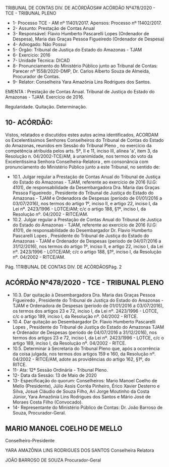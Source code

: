 TRIBUNAL DE CONTAS DIV. DE ACÓRDÃOS## ACÓRDÃO Nº478/2020 - TCE - TRIBUNAL PLENO

- 1- Processo TCE - AM nº 11401/2017. Apensos: Processo nº  11402/2017.
- 2- Assunto: Prestação de Contas Anual
- 3- Responsável: Flavio Humberto Pascarelli Lopes (Ordenador de Despesa), Maria das Graças Pessoa Figueiredo (Ordenador de Despesa)
- 4- Advogado: Não Possui
- 5- Órgão: Tribunal de Justiça do Estado do Amazonas - TJAM
- 6- Exercício: 2016
- 7- Unidade Técnica: DICAD
- 8- Pronunciamento  do  Ministério  Público  junto  ao  Tribunal  de  Contas: Parecer  nº 1558/2020-DMP, Dr. Carlos Alberto Souza de Almeida, Procurador de Contas.
- 9- Relator: Conselheira Yara Amazônia Lins Rodrigues dos Santos.

EMENTA :  Prestação  de  Contas  Anual.  Tribunal  de Justiça do Estado do Amazonas - TJAM. Exercício de 2016.

Regularidade. Quitação. Determinação.

## 10-  ACÓRDÃO:

Vistos, relatados e discutidos estes autos acima identificados, ACORDAM os Excelentíssimos Senhores Conselheiros do Tribunal de Contas do Estado do Amazonas, reunidos em Sessão do Tribunal Pleno , no exercício da competência atribuída pelos arts. 5º, II e 11, inciso III, alínea 'a', item 3, da Resolução n. 04/2002-TCE/AM, à unanimidade, nos termos do voto da Excelentíssima Senhora Conselheira-Relatora ,  em consonância com pronunciamento do Ministério Público junto a este Tribunal, no sentido de:

- 10.1. Julgar regular a Prestação de Contas Anual do Tribunal de Justiça do Estado  do  Amazonas  -  TJAM,  referente  ao  exercício  de  2016  (U.G: 4101), de responsabilidade da Desembargadora Dra. Maria das Graças Pessoa  Figueiredo , Presidente  do  Tribunal  de  Justiça  do  Estado  do Amazonas - TJAM e Ordenadora de Despesas (período de 01/01/2016 a 03/07/2016), nos termos do artigo 1º, inciso II, e artigo 22, inciso I, da Lei nº. 2423/1996 - LOTCE/AM; c/c o artigo 188, §1º, inciso I, da Resolução nº. 04/2002 - RITCE/AM.
- 10.2. Julgar regular a Prestação de Contas Anual do Tribunal de Justiça do Estado  do  Amazonas  -  TJAM,  referente  ao  exercício  de  2016  (U.G: 4101), de responsabilidade do Desembargador Dr. Flavio  Humberto Pascarelli  Lopes , Presidente  do  Tribunal  de  Justiça  do  Estado  do Amazonas - TJAM e Ordenador de Despesas (período de 04/07/2016 a 31/12/2016), nos termos do artigo 1º, inciso II, e artigo 22, inciso I, da Lei nº. 2423/1996 - LOTCE/AM; c/c o artigo 188, §1º, inciso I, da Resolução nº. 04/2002 - RITCE/AM.

Pág. 1TRIBUNAL DE CONTAS DIV. DE ACÓRDÃOSPág. 2

## ACÓRDÃO Nº478/2020 - TCE - TRIBUNAL PLENO

- 10.3. Dar  quitação à  Desembargadora  Dra. Maria  das  Graças  Pessoa Figueiredo , Presidente do Tribunal de Justiça do Estado do Amazonas -TJAM  e  Ordenadora de Despesas (período de 01/01/2016 a 03/07/2016), os termos dos artigos 23 e 72, inciso I, da Lei nº. 2423/1996 - LOTCE, c/c o artigo 189, inciso I, da Resolução nº. 04/2002 - RITCE.
- 10.4. Dar  quitação ao  Desembargador  Dr. Flavio  Humberto  Pascarelli Lopes , Presidente  do  Tribunal  de  Justiça  do  Estado  do  Amazonas  TJAM e Ordenador de Despesas (período de 04/07/2016 a 31/12/2016), nos termos dos artigos 23 e 72, inciso I, da Lei nº. 2423/1996 - LOTCE, c/c o artigo 189, inciso I, da Resolução nº. 04/2002 - RITCE.
- 10.5. Determinar à  Secretaria do Tribunal Pleno que, após a ocorrência da coisa  julgada,  nos  termos  dos  artigos  159  e  160,  da  Resolução  nº. 04/2002  -  RITCE/AM,  adote  as  providências  do  artigo  162, §1º, do RITCE.
- 11-  Ata: 12ª Sessão Ordinária - Tribunal Pleno.
- 12-  Data da Sessão: 13 de Maio de 2020
- 13-  Especificação do quorum: Conselheiros: Mario Manoel Coelho de Mello (Presidente), Júlio Assis Corrêa Pinheiro, Érico Xavier Desterro e Silva, Josué Cláudio de Souza Filho, Ari Jorge Moutinho da Costa Júnior, Yara Amazônia Lins Rodrigues dos Santos e Mário José de Moraes Costa Filho (Convocado).
- 14-  Representante  do  Ministério  Público  de  Contas: Dr. João  Barroso  de  Souza, Procurador-Geral.

## MARIO MANOEL COELHO DE MELLO

Conselheiro-Presidente

YARA AMAZÔNIA LINS RODRIGUES DOS SANTOS Conselheira Relatora

JOÃO BARROSO DE SOUZA Procurador-Geral